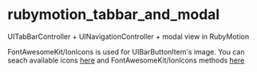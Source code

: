 rubymotion_tabbar_and_modal
===================

UITabBarController + UINavigationController + modal view in RubyMotion

FontAwesomeKit/IonIcons is used for UIBarButtonItem's image.
You can seach available icons [here](http://ionicons.com/)
and FontAwesomeKit/IonIcons methods [here](https://github.com/PrideChung/FontAwesomeKit/blob/master/FontAwesomeKit/FAKIonIcons.h)
